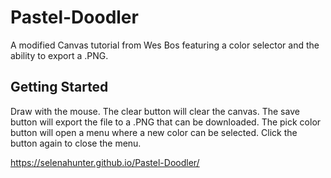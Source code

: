 # Pastel-Doodler
A modified Canvas tutorial from Wes Bos featuring a color selector and the ability to export a .PNG.

## Getting Started
Draw with the mouse. The clear button will clear the canvas. The save button will export the file to a .PNG that can be downloaded. The pick color button will open a menu where a new color can be selected. Click the button again to close the menu.

https://selenahunter.github.io/Pastel-Doodler/
